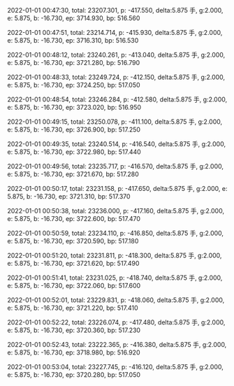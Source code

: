 2022-01-01 00:47:30, total: 23207.301, p: -417.550, delta:5.875 手, g:2.000, e: 5.875, b: -16.730, ep: 3714.930, bp: 516.560

2022-01-01 00:47:51, total: 23214.714, p: -415.930, delta:5.875 手, g:2.000, e: 5.875, b: -16.730, ep: 3716.310, bp: 516.530

2022-01-01 00:48:12, total: 23240.261, p: -413.040, delta:5.875 手, g:2.000, e: 5.875, b: -16.730, ep: 3721.280, bp: 516.790

2022-01-01 00:48:33, total: 23249.724, p: -412.150, delta:5.875 手, g:2.000, e: 5.875, b: -16.730, ep: 3724.250, bp: 517.050

2022-01-01 00:48:54, total: 23246.284, p: -412.580, delta:5.875 手, g:2.000, e: 5.875, b: -16.730, ep: 3723.020, bp: 516.950

2022-01-01 00:49:15, total: 23250.078, p: -411.100, delta:5.875 手, g:2.000, e: 5.875, b: -16.730, ep: 3726.900, bp: 517.250

2022-01-01 00:49:35, total: 23240.514, p: -416.540, delta:5.875 手, g:2.000, e: 5.875, b: -16.730, ep: 3722.980, bp: 517.440

2022-01-01 00:49:56, total: 23235.717, p: -416.570, delta:5.875 手, g:2.000, e: 5.875, b: -16.730, ep: 3721.670, bp: 517.280

2022-01-01 00:50:17, total: 23231.158, p: -417.650, delta:5.875 手, g:2.000, e: 5.875, b: -16.730, ep: 3721.310, bp: 517.370

2022-01-01 00:50:38, total: 23236.000, p: -417.160, delta:5.875 手, g:2.000, e: 5.875, b: -16.730, ep: 3722.600, bp: 517.470

2022-01-01 00:50:59, total: 23234.110, p: -416.850, delta:5.875 手, g:2.000, e: 5.875, b: -16.730, ep: 3720.590, bp: 517.180

2022-01-01 00:51:20, total: 23231.811, p: -418.300, delta:5.875 手, g:2.000, e: 5.875, b: -16.730, ep: 3721.620, bp: 517.490

2022-01-01 00:51:41, total: 23231.025, p: -418.740, delta:5.875 手, g:2.000, e: 5.875, b: -16.730, ep: 3722.060, bp: 517.600

2022-01-01 00:52:01, total: 23229.831, p: -418.060, delta:5.875 手, g:2.000, e: 5.875, b: -16.730, ep: 3721.220, bp: 517.410

2022-01-01 00:52:22, total: 23226.074, p: -417.480, delta:5.875 手, g:2.000, e: 5.875, b: -16.730, ep: 3720.360, bp: 517.230

2022-01-01 00:52:43, total: 23222.365, p: -416.380, delta:5.875 手, g:2.000, e: 5.875, b: -16.730, ep: 3718.980, bp: 516.920

2022-01-01 00:53:04, total: 23227.745, p: -416.120, delta:5.875 手, g:2.000, e: 5.875, b: -16.730, ep: 3720.280, bp: 517.050